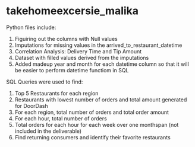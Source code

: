 # takehomeexcersie_malika
Python files include:
1) Figuiring out the columns with Null values 
2) Imputations for missing values in the arrived_to_restaurant_datetime
3) Correlation Analysis: Delivery Time and Tip Amount
4) Dataset with filled values derived from the imputations
5) Added madeup year and month for each datetime column so that it will be easier to perform datetime functiom in SQL

SQL Queries were used to find:
1) Top 5 Restaurants for each region 
2) Restaurants with lowest number of orders and total amount generated for DoorDash
3) For each region, total number of orders and total order amount
4) For each hour, total number of orders
5) Total orders for each hour for each week over one monthspan (not included in the deliverable)
6) Find returning consumers and identify their favorite restaurants 
